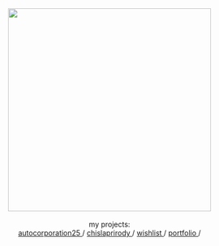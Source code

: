 <div align="center">
  <div id="header">
    <img src="https://media3.giphy.com/media/v1.Y2lkPTc5MGI3NjExNHNjdzZqcGQxaDl5aW9zOHBwMmdrcGVna20yMG05dnJhc3FwOGtpeSZlcD12MV9pbnRlcm5hbF9naWZfYnlfaWQmY3Q9Zw/bI8I9LaRXeN6E/giphy.gif" width="400"/>
  </div>
  <br>
  <div id="badges">
    my projects:
    <br>
    <a href="https://autocorporation25.ru" target="_blank">
       autocorporation25
    </a>
    /
    <a href="https://chislaprirody.ru" target="_blank">
       chislaprirody
    </a>
    /
    <a href="https://github.com/jazzysten/wishlist" target="_blank">
      wishlist
    </a>
    /
    <a href="https://jazzysten.github.io/portfolio" target="_blank">
      portfolio
    </a>
    /
<!--     <a href="https://jazzysten.github.io/autocorp" target="_blank">
       autocorp
    </a> -->
  </div>
</div>
